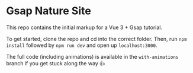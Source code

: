 # Gsap Nature Site

This repo contains the initial markup for a Vue 3 + Gsap tutorial.

To get started, clone the repo and cd into the correct folder.
Then, run `npm install` followed by `npm run dev` and open up `localhost:3000`.

The full code (including animations) is available in the `with-animations` branch if you get stuck along the way 👍
